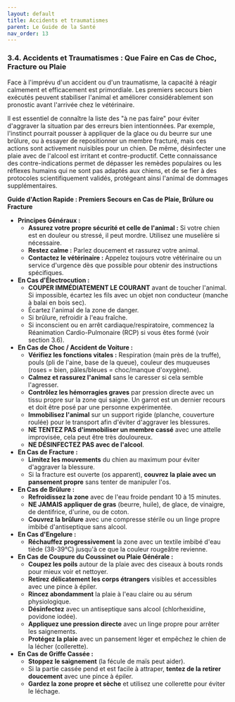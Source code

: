 ```yaml
---
layout: default
title: Accidents et traumatismes
parent: Le Guide de la Santé
nav_order: 13
---
```


### **3.4. Accidents et Traumatismes : Que Faire en Cas de Choc, Fracture ou Plaie**

Face à l'imprévu d'un accident ou d'un traumatisme, la capacité à réagir calmement et efficacement est primordiale. Les premiers secours bien exécutés peuvent stabiliser l'animal et améliorer considérablement son pronostic avant l'arrivée chez le vétérinaire.

Il est essentiel de connaître la liste des "à ne pas faire" pour éviter d'aggraver la situation par des erreurs bien intentionnées. Par exemple, l'instinct pourrait pousser à appliquer de la glace ou du beurre sur une brûlure, ou à essayer de repositionner un membre fracturé, mais ces actions sont activement nuisibles pour un chien. De même, désinfecter une plaie avec de l'alcool est irritant et contre-productif. Cette connaissance des contre-indications permet de dépasser les remèdes populaires ou les réflexes humains qui ne sont pas adaptés aux chiens, et de se fier à des protocoles scientifiquement validés, protégeant ainsi l'animal de dommages supplémentaires.

**Guide d'Action Rapide : Premiers Secours en Cas de Plaie, Brûlure ou Fracture**

*   **Principes Généraux :**
    *   **Assurez votre propre sécurité et celle de l'animal :** Si votre chien est en douleur ou stressé, il peut mordre. Utilisez une muselière si nécessaire.
    *   **Restez calme :** Parlez doucement et rassurez votre animal.
    *   **Contactez le vétérinaire :** Appelez toujours votre vétérinaire ou un service d'urgence dès que possible pour obtenir des instructions spécifiques.
*   **En Cas d'Électrocution :**
    *   **COUPER IMMÉDIATEMENT LE COURANT** avant de toucher l'animal. Si impossible, écartez les fils avec un objet non conducteur (manche à balai en bois sec).
    *   Écartez l'animal de la zone de danger.
    *   Si brûlure, refroidir à l'eau fraîche.
    *   Si inconscient ou en arrêt cardiaque/respiratoire, commencez la Réanimation Cardio-Pulmonaire (RCP) si vous êtes formé (voir section 3.6).
*   **En Cas de Choc / Accident de Voiture :**
    *   **Vérifiez les fonctions vitales :** Respiration (main près de la truffe), pouls (pli de l'aine, base de la queue), couleur des muqueuses (roses = bien, pâles/bleues = choc/manque d'oxygène).
    *   **Calmez et rassurez l'animal** sans le caresser si cela semble l'agresser.
    *   **Contrôlez les hémorragies graves** par pression directe avec un tissu propre sur la zone qui saigne. Un garrot est un dernier recours et doit être posé par une personne expérimentée.
    *   **Immobilisez l'animal** sur un support rigide (planche, couverture roulée) pour le transport afin d'éviter d'aggraver les blessures.
    *   **NE TENTEZ PAS d'immobiliser un membre cassé** avec une attelle improvisée, cela peut être très douloureux.
    *   **NE DÉSINFECTEZ PAS avec de l'alcool**.
*   **En Cas de Fracture :**
    *   **Limitez les mouvements** du chien au maximum pour éviter d'aggraver la blessure.
    *   Si la fracture est ouverte (os apparent), **couvrez la plaie avec un pansement propre** sans tenter de manipuler l'os.
*   **En Cas de Brûlure :**
    *   **Refroidissez la zone** avec de l'eau froide pendant 10 à 15 minutes.
    *   **NE JAMAIS appliquer de gras** (beurre, huile), de glace, de vinaigre, de dentifrice, d'urine, ou de coton.
    *   **Couvrez la brûlure** avec une compresse stérile ou un linge propre imbibé d'antiseptique sans alcool.
*   **En Cas d'Engelure :**
    *   **Réchauffez progressivement** la zone avec un textile imbibé d'eau tiède (38-39°C) jusqu'à ce que la couleur rougeâtre revienne.
*   **En Cas de Coupure du Coussinet ou Plaie Générale :**
    *   **Coupez les poils** autour de la plaie avec des ciseaux à bouts ronds pour mieux voir et nettoyer.
    *   **Retirez délicatement les corps étrangers** visibles et accessibles avec une pince à épiler.
    *   **Rincez abondamment** la plaie à l'eau claire ou au sérum physiologique.
    *   **Désinfectez** avec un antiseptique sans alcool (chlorhexidine, povidone iodée).
    *   **Appliquez une pression directe** avec un linge propre pour arrêter les saignements.
    *   **Protégez la plaie** avec un pansement léger et empêchez le chien de la lécher (collerette).
*   **En Cas de Griffe Cassée :**
    *   **Stoppez le saignement** (la fécule de maïs peut aider).
    *   Si la partie cassée pend et est facile à attraper, **tentez de la retirer doucement** avec une pince à épiler.
    *   **Gardez la zone propre et sèche** et utilisez une collerette pour éviter le léchage. 